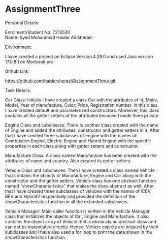 # AssignmentThree


Personal Details:

Enrolment/Student No: 7219530 	 		
Name: Syed Muhammad Haider Ali Sherazi

Environment:

I have created a project on Eclipse Version 4.29.0 and used Java version 17.0.8.1 on Macbook pro.

Github Link:

https://github.com/haidersherazi/AssignmentThree.git

Task Details:

Car Class: Initially I have created a class Car with the attributes of id, Make, Model, Year of manufacture, Color, Price, Registration number. In this class, I have created default and parameterized constructors. Moreover, this class contains all the getter setters of the attributes because I made them private.

Engine Class and subclasses: There is another class created with the name of Engine and added the attributes, constructor and getter setters in it. After that I have created three subclasses of engine with the names of Combustion Engine, Electric Engine and Hybrid Engine with the specific properties in each class along with getter setters and constructor.

Manufacture Class: A class named Manufacture has been created with the attributes of name and country. Also created its getter setters.

Vehicle Class and subclasses: Then I have created a class named Vehicle that contains the objects of Manufacture, Engine and Car along with the constructor and the getter setters. Vehicle class has one abstract function named “showCharacteristics” that makes the class abstract as well. After that I have created three subclasses of vehicles with the names of ICEV, BEV and HybridV respectively and provided the definition of the showCharacteristics function in all the extended subclasses.


Vehicle Manager: Main caller function is written in the Vehicle Manager class that initializes the objects of Car, Engine and Manufacture. It also contains the object array of Vehicle that is obviously an abstract class and can not be instantiated directly. Hence, Vehicle objects are initiated by their subclasses and I have also used a for loop to print the data shown in the showCharacteristics function. 

